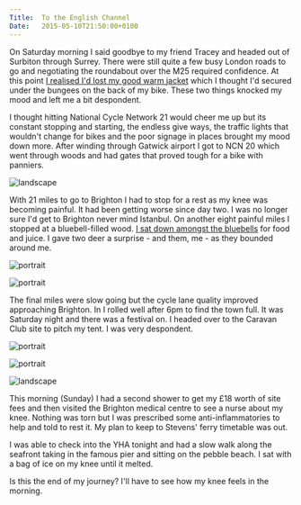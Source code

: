 ```yaml
---
Title:	To the English Channel
Date:	2015-05-10T21:50:00+0100
---
```


On Saturday morning I said goodbye to my friend Tracey and headed out of Surbiton through Surrey. There were still quite a few busy London roads to go and negotiating the roundabout over the M25 required confidence. At this point [I realised I'd lost my good warm jacket](https://twitter.com/RTWbike/status/597003522756980736) which I thought I'd secured under the bungees on the back of my bike. These two things knocked my mood and left me a bit despondent.

I thought hitting National Cycle Network 21 would cheer me up but its constant stopping and starting, the endless give ways, the traffic lights that wouldn't change for bikes and the poor signage in places brought my mood down more. After winding through Gatwick airport I got to NCN 20 which went through woods and had gates that proved tough for a bike with panniers.

![landscape](https://farm1.staticflickr.com/464/19264807179_eab88094b7_z_d.jpg)

With 21 miles to go to Brighton I had to stop for a rest as my knee was becoming painful. It had been getting worse since day two. I was no longer sure I'd get to Brighton never mind Istanbul. On another eight painful miles I stopped at a bluebell-filled wood. [I sat down amongst the bluebells](https://twitter.com/RTWbike/status/597063923809067008) for food and juice. I gave two deer a surprise - and them, me - as they bounded around me.

![portrait](https://farm1.staticflickr.com/420/19264855799_1e30efffd5_z_d.jpg "Bluebell-filled wood")

![portrait](https://farm1.staticflickr.com/356/19263443640_319de902f5_z_d.jpg "Bluebells")

The final miles were slow going but the cycle lane quality improved approaching Brighton. In I rolled well after 6pm to find the town full. It was Saturday night and there was a festival on. I headed over to the Caravan Club site to pitch my tent. I was very despondent.

![portrait](https://farm1.staticflickr.com/514/19455293011_81ac17637a_z_d.jpg "At the English Channel having cycled from New Brighton to Brighton")

![portrait](https://farm4.staticflickr.com/3728/18828517304_d91c270c7a_z_d.jpg "Bike and the English Channel")

![landscape](https://farm4.staticflickr.com/3883/18830416843_4046d56c07_z_d.jpg "Brighton")

This morning (Sunday) I had a second shower to get my £18 worth of site fees and then visited the Brighton medical centre to see a nurse about my knee. Nothing was torn but I was prescribed some anti-inflammatories to help and told to rest it. My plan to keep to Stevens' ferry timetable was out.

I was able to check into the YHA tonight and had a slow walk along the seafront taking in the famous pier and sitting on the pebble beach. I sat with a bag of ice on my knee until it melted.

Is this the end of my journey? I'll have to see how my knee feels in the morning.